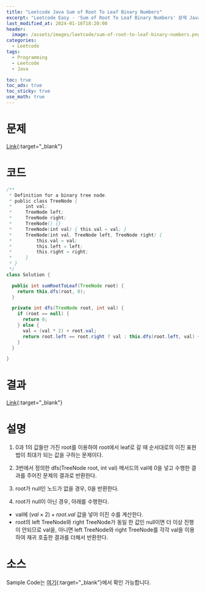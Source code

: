 ```yaml
---
title: "Leetcode Java Sum of Root To Leaf Binary Numbers"
excerpt: "Leetcode Easy - 'Sum of Root To Leaf Binary Numbers' 문제 Java 풀이"
last_modified_at: 2024-01-16T18:20:00
header:
  image: /assets/images/leetcode/sum-of-root-to-leaf-binary-numbers.png
categories:
  - Leetcode
tags:
  - Programming
  - Leetcode
  - Java

toc: true
toc_ads: true
toc_sticky: true
use_math: true
---
```

# 문제
[Link](https://leetcode.com/problems/sum-of-root-to-leaf-binary-numbers){:target="_blank"}

# 코드
```java
/**
 * Definition for a binary tree node.
 * public class TreeNode {
 *     int val;
 *     TreeNode left;
 *     TreeNode right;
 *     TreeNode() {}
 *     TreeNode(int val) { this.val = val; }
 *     TreeNode(int val, TreeNode left, TreeNode right) {
 *         this.val = val;
 *         this.left = left;
 *         this.right = right;
 *     }
 * }
 */
class Solution {

  public int sumRootToLeaf(TreeNode root) {
    return this.dfs(root, 0);
  }

  private int dfs(TreeNode root, int val) {
    if (root == null) {
      return 0;
    } else {
      val = (val * 2) + root.val;
      return root.left == root.right ? val : this.dfs(root.left, val) + this.dfs(root.right, val);
    }
  }

}
```

# 결과
[Link](https://leetcode.com/problems/sum-of-root-to-leaf-binary-numbers/submissions/1147678631/){:target="_blank"}

# 설명
1. 0과 1의 값들만 가진 root를 이용하여 root에서 leaf로 갈 때 순서대로의 이진 표현법이 최대가 되는 값을 구하는 문제이다.

2. 3번에서 정의한 dfs(TreeNode root, int val) 메서드의 val에 0을 넣고 수행한 결과를 주어진 문제의 결과로 반환한다.

3. root가 null인 노드가 없을 경우, 0을 반환한다.

4. root가 null이 아닌 경우, 아래를 수행한다.
- val에 $(val \times 2) + root.val$ 값을 넣어 이진 수를 계산한다.
- root의 left TreeNode와 right TreeNode가 동일 한 값인 null이면 더 이상 진행이 안되므로 val을, 아니면 left TreeNode와 right TreeNode를 각각 val을 이용하여 재귀 호출한 결과를 더해서 반환한다.

# 소스
Sample Code는 [여기](https://github.com/GracefulSoul/leetcode/blob/master/src/main/java/gracefulsoul/problems/SumOfRootToLeafBinaryNumbers.java){:target="_blank"}에서 확인 가능합니다.
